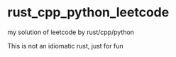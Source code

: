 # rust_cpp_python_leetcode
my solution of leetcode by rust/cpp/python

This is not an idiomatic rust, just for fun
